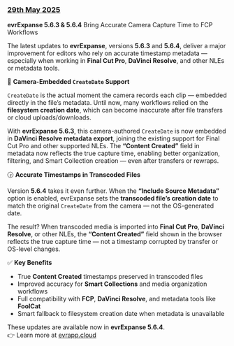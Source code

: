 ### [29th May 2025](/news/20250529)

**evrExpanse 5.6.3 & 5.6.4** Bring Accurate Camera Capture Time to FCP Workflows

The latest updates to **evrExpanse**, versions **5.6.3** and **5.6.4**, deliver a major improvement for editors who rely on accurate timestamp metadata — especially when working in **Final Cut Pro**, **DaVinci Resolve**, and other NLEs or metadata tools.


📸 **Camera-Embedded `CreateDate` Support**

`CreateDate` is the actual moment the camera records each clip — embedded directly in the file’s metadata. Until now, many workflows relied on the **filesystem creation date**, which can become inaccurate after file transfers or cloud uploads/downloads.

With **evrExpanse 5.6.3**, this camera-authored `CreateDate` is now embedded in **DaVinci Resolve metadata export**, joining the existing support for Final Cut Pro and other supported NLEs. The **“Content Created”** field in metadata now reflects the true capture time, enabling better organization, filtering, and Smart Collection creation — even after transfers or rewraps.


🕞 **Accurate Timestamps in Transcoded Files**

Version **5.6.4** takes it even further. When the **“Include Source Metadata”** option is enabled, evrExpanse sets the **transcoded file’s creation date** to match the original `CreateDate` from the camera — not the OS-generated date.

The result? When transcoded media is imported into **Final Cut Pro**, **DaVinci Resolve**, or other NLEs, the **“Content Created”** field shown in the browser reflects the true capture time — not a timestamp corrupted by transfer or OS-level changes.


✅ **Key Benefits**

- True **Content Created** timestamps preserved in transcoded files  
- Improved accuracy for **Smart Collections** and media organization workflows  
- Full compatibility with **FCP**, **DaVinci Resolve**, and metadata tools like **FoolCat**  
- Smart fallback to filesystem creation date when metadata is unavailable


These updates are available now in **evrExpanse 5.6.4**.  
👉 Learn more at [evrapp.cloud](https://www.evrapp.cloud/evrexpanse)

